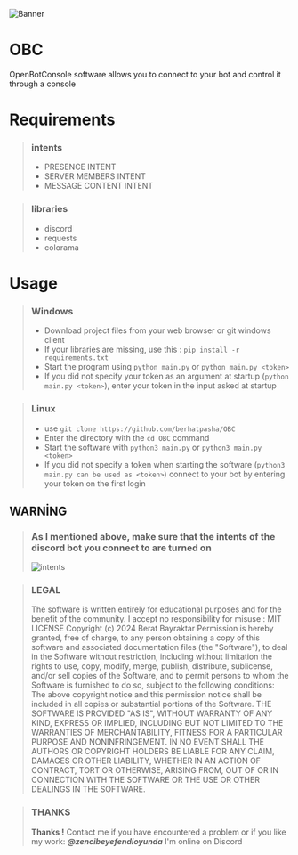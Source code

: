 ![Banner](media/banner.png)
# OBC
OpenBotConsole software allows you to connect to your bot and control it through a console
# Requirements
> ### intents
> - PRESENCE INTENT
> - SERVER MEMBERS INTENT
> - MESSAGE CONTENT INTENT

> ### libraries
> - discord
> - requests
> - colorama
# Usage

> ### Windows
> - Download project files from your web browser or git windows client
> - If your libraries are missing, use this : `pip install -r requirements.txt`
> - Start the program using `python main.py` or `python main.py <token>`
> - If you did not specify your token as an argument at startup (`python main.py <token>`), enter your token in the input asked at startup

> ### Linux
> - use `git clone https://github.com/berhatpasha/OBC`
> - Enter the directory with the `cd OBC` command
> - Start the software with `python3 main.py` or `python3 main.py <token>`
> - If you did not specify a token when starting the software (`python3 main.py can be used as <token>`) connect to your bot by entering your token on the first login

## WARNİNG
> ### As I mentioned above, make sure that the intents of the discord bot you connect to are turned on
> ![intents](media/intents.png)

> ### LEGAL
> The software is written entirely for educational purposes and for the benefit of the community. I accept no responsibility for misuse :  MIT LICENSE Copyright (c) 2024 Berat Bayraktar
> Permission is hereby granted, free of charge, to any person obtaining a copy
of this software and associated documentation files (the "Software"), to deal
in the Software without restriction, including without limitation the rights
to use, copy, modify, merge, publish, distribute, sublicense, and/or sell
copies of the Software, and to permit persons to whom the Software is
furnished to do so, subject to the following conditions:
> The above copyright notice and this permission notice shall be included in all
copies or substantial portions of the Software.
> THE SOFTWARE IS PROVIDED "AS IS", WITHOUT WARRANTY OF ANY KIND, EXPRESS OR
IMPLIED, INCLUDING BUT NOT LIMITED TO THE WARRANTIES OF MERCHANTABILITY,
FITNESS FOR A PARTICULAR PURPOSE AND NONINFRINGEMENT. IN NO EVENT SHALL THE
AUTHORS OR COPYRIGHT HOLDERS BE LIABLE FOR ANY CLAIM, DAMAGES OR OTHER
LIABILITY, WHETHER IN AN ACTION OF CONTRACT, TORT OR OTHERWISE, ARISING FROM,
OUT OF OR IN CONNECTION WITH THE SOFTWARE OR THE USE OR OTHER DEALINGS IN THE
SOFTWARE.



> ### THANKS
> **Thanks !**
> Contact me if you have encountered a problem or if you like my work: ***@zencibeyefendioyunda*** I'm online on Discord
